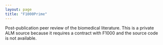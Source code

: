 ```yaml
---
layout: page
title: "F1000Prime"
---
```

Post-publication peer review of the biomedical literature. This is a private ALM source because it requires a contract with F1000 and the source code is not available.
